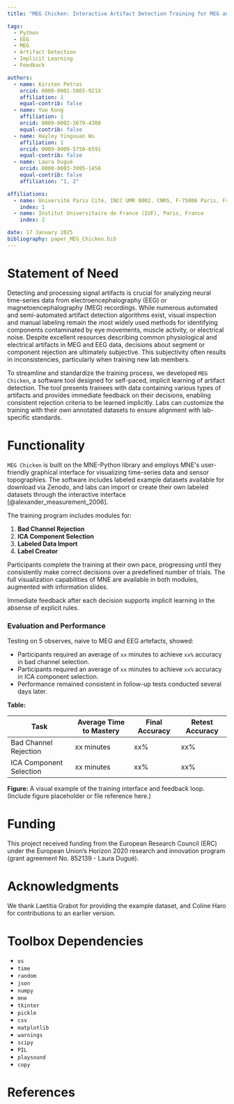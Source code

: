 ```yaml
---
title: "MEG Chicken: Interactive Artifact Detection Training for MEG and EEG data"

tags:
  - Python
  - EEG
  - MEG
  - Artifact Detection
  - Implicit Learning
  - Feedback

authors:
  - name: Kirsten Petras
    orcid: 0000-0001-5865-921X
    affiliation: 1
    equal-contrib: false 
  - name: Yue Kong
    affiliation: 1
    orcid: 0009-0002-3679-4300
    equal-contrib: false
  - name: Hayley Yingxuan Wu
    affiliation: 1
    orcid: 0009-0009-5750-6591
    equal-contrib: false
  - name: Laura Dugué
    orcid: 0000-0003-3085-1458
    equal-contrib: false
    affiliation: "1, 2"

affiliations:
  - name: Université Paris Cité, INCC UMR 8002, CNRS, F-75006 Paris, France
    index: 1
  - name: Institut Universitaire de France (IUF), Paris, France
    index: 2

date: 17 January 2025
bibliography: paper_MEG_Chicken.bib
---
```


# Statement of Need

Detecting and processing signal artifacts is crucial for analyzing neural time-series data from electroencephalography (EEG) or magnetoencephalography (MEG) recordings. While numerous automated and semi-automated artifact detection algorithms exist, visual inspection and manual labeling remain the most widely used methods for identifying components contaminated by eye movements, muscle activity, or electrical noise. Despite excellent resources describing common physiological and electrical artifacts in MEG and EEG data, decisions about segment or component rejection are ultimately subjective. This subjectivity often results in inconsistencies, particularly when training new lab members.

To streamline and standardize the training process, we developed `MEG Chicken`, a software tool designed for self-paced, implicit learning of artifact detection. The tool presents trainees with data containing various types of artifacts and provides immediate feedback on their decisions, enabling consistent rejection criteria to be learned implicitly. Labs can customize the training with their own annotated datasets to ensure alignment with lab-specific standards.

# Functionality

`MEG Chicken` is built on the MNE-Python library and employs MNE's user-friendly graphical interface for visualizing time-series data and sensor topographies. The software includes labeled example datasets available for download via Zenodo, and labs can import or create their own labeled datasets through the interactive interface [@alexander_measurement_2006].

The training program includes modules for:

1. **Bad Channel Rejection**
2. **ICA Component Selection**
3. **Labeled Data Import**
4. **Label Creator**

Participants complete the training at their own pace, progressing until they consistently make correct decisions over a predefined number of trials. The full visualization capabilities of MNE are available in both modules, augmented with information slides.

Immediate feedback after each decision supports implicit learning in the absense of explicit rules.

### Evaluation and Performance

Testing on 5 observes, naive to MEG and EEG artefacts, showed:
- Participants required an average of `xx` minutes to achieve `xx%` accuracy in bad channel selection.
- Participants required an average of `xx` minutes to achieve `xx%` accuracy in ICA component selection.
- Performance remained consistent in follow-up tests conducted several days later.

**Table:**

| Task                  | Average Time to Mastery | Final Accuracy | Retest Accuracy |
|-----------------------|--------------------------|----------------|-----------------|
| Bad Channel Rejection| xx minutes              | xx%            | xx%             |
| ICA Component Selection| xx minutes             | xx%            | xx%             |

**Figure:** A visual example of the training interface and feedback loop. (Include figure placeholder or file reference here.)

# Funding

This project received funding from the European Research Council (ERC) under the European Union’s Horizon 2020 research and innovation program (grant agreement No. 852139 - Laura Dugué).

# Acknowledgments

We thank Laetitia Grabot for providing the example dataset, and Coline Haro for contributions to an earlier version.

# Toolbox Dependencies

- `os`
- `time`
- `random`
- `json`
- `numpy`
- `mne`
- `tkinter`
- `pickle`
- `csv`
- `matplotlib`
- `warnings`
- `scipy`
- `PIL`
- `playsound`
- `copy`

# References
